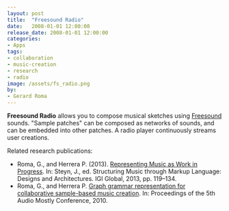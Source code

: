 ```yaml
---
layout: post
title:  "Freesound Radio"
date:   2008-01-01 12:00:00
release_date: 2008-01-01 12:00:00
categories: 
- Apps
tags:
- collaboration 
- music-creation
- research
- radio
image: /assets/fs_radio.png
by: 
- Gerard Roma
---
```


**Freesound Radio** allows you to compose musical sketches using [Freesound](http://www.freesound.org) sounds. "Sample patches" can be composed as networks of sounds, and can be embedded into other patches. A radio player continuously streams user creations.

Related research publications:

- Roma, G., and Herrera P. (2013). [Representing Music as Work in Progress](http://mtg.upf.edu/node/2947). In: Steyn, J., ed. Structuring Music through Markup Language: Designs and Architectures. IGI Global, 2013, pp. 119–134.
- Roma, G., and Herrera P. [Graph grammar representation for collaborative sample-based music creation](http://mtg.upf.edu/node/1833). In: Proceedings of the 5th Audio Mostly Conference, 2010.
